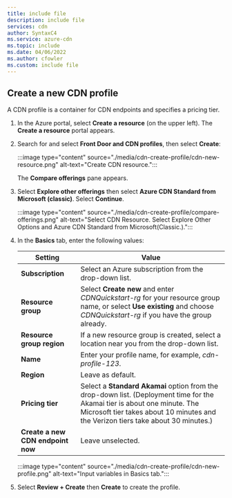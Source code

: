 ```yaml
---
title: include file
description: include file
services: cdn
author: SyntaxC4
ms.service: azure-cdn
ms.topic: include
ms.date: 04/06/2022
ms.author: cfowler
ms.custom: include file
---
```


## Create a new CDN profile

A CDN profile is a container for CDN endpoints and specifies a pricing tier.

1. In the Azure portal, select **Create a resource** (on the upper left). The **Create a resource** portal appears.
   
1. Search for and select **Front Door and CDN profiles**, then select **Create**:
    
    :::image type="content" source="./media/cdn-create-profile/cdn-new-resource.png" alt-text="Create CDN resource.":::

    The **Compare offerings** pane appears.

1. Select **Explore other offerings** then select **Azure CDN Standard from Microsoft (classic)**. Select **Continue**.

    :::image type="content" source="./media/cdn-create-profile/compare-offerings.png" alt-text="Select CDN Resource. Select Explore Other Options and Azure CDN Standard from Microsoft(Classic.).":::

1. In the **Basics** tab, enter the following values:
   
    | Setting  | Value |
    | -------- | ----- |
    | **Subscription** | Select an Azure subscription from the drop-down list. |
    | **Resource group** | Select **Create new** and enter *CDNQuickstart-rg* for your resource group name, or select **Use existing** and choose *CDNQuickstart-rg* if you have the group already. | 
    | **Resource group region** | If a new resource group is created, select a location near you from the drop-down list.|
    | **Name** | Enter your profile name, for example, *cdn-profile-123*. |
    | **Region** | Leave as default. |
    | **Pricing tier** | Select a **Standard Akamai** option from the drop-down list. (Deployment time for the Akamai tier is about one minute. The Microsoft tier takes about 10 minutes and the Verizon tiers take about 30 minutes.) |
    | **Create a new CDN endpoint now** | Leave unselected. |  
   
    :::image type="content" source="./media/cdn-create-profile/cdn-new-profile.png" alt-text="Input variables in Basics tab.":::



1. Select **Review + Create** then **Create** to create the profile.

